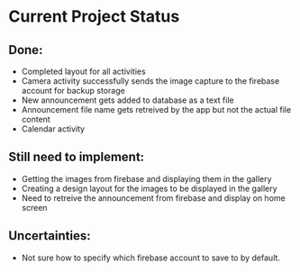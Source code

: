 # Current Project Status
## Done:
* Completed layout for all activities
* Camera activity successfully sends the image capture to the firebase account for backup storage
* New announcement gets added to database as a text file
* Announcement file name gets retreived by the app but not the actual file content
* Calendar activity

## Still need to implement:
* Getting the images from firebase and displaying them in the gallery 
* Creating a design layout for the images to be displayed in the gallery
* Need to retreive the announcement from firebase and display on home screen

## Uncertainties:
* Not sure how to specify which firebase account to save to by default. 
